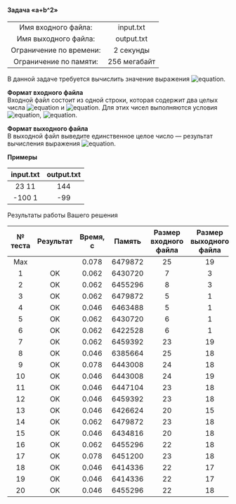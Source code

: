#### Задача «a+b^2» ####


|                          |              |
|:------------------------:|:------------:|
| Имя входного файла:      | input.txt    |
| Имя выходного файла:     | output.txt   |
| Ограничение по времени:  | 2 секунды    |
| Ограничение по памяти:   | 256 мегабайт |

В данной задаче требуется вычислить значение выражения ![equation](http://latex.codecogs.com/svg.latex?\inline&space;a&space;&plus;&space;b^2).

__Формат входного файла__<br>
Входной файл состоит из одной строки, которая содержит два целых числа ![equation](http://latex.codecogs.com/svg.latex?\inline&space;a) и ![equation](http://latex.codecogs.com/svg.latex?\inline&space;b). Для этих чисел выполняются условия ![equation](http://latex.codecogs.com/svg.latex?\inline&space;−10^9&space;\le&space;a&space;\le&space;10^9), ![equation](http://latex.codecogs.com/svg.latex?\inline&space;−10^9&space;\le&space;b&space;\le&space;10^9).

__Формат выходного файла__<br>
В выходной файл выведите единственное целое число — результат вычисления выражения ![equation](http://latex.codecogs.com/svg.latex?\inline&space;a&space;&plus;&space;b^2).

__Примеры__

|  input.txt   |  output.txt  |
|:------------:|:------------:|
| 23 11        | 144          |
| -100 1       | -99          |

Результаты работы Вашего решения

|№ теста | Результат | Время, с |  Память | Размер входного файла | Размер выходного файла |
|:------:|:---------:|:--------:|:-------:|:---------------------:|:----------------------:|
|  Max	 |           |	0.078	| 6479872 |	25         	          | 19                     |
| 1	     | OK	     |  0.062	| 6430720 |	7                     |	3                      |
| 2	     | OK	     |  0.062	| 6455296 |	8                     | 3                      |
| 3	     | OK	     |  0.062	| 6479872 |	5	                  | 1                      |
| 4	     | OK	     |  0.046	| 6463488 |	5	                  | 1                      |
| 5	     | OK	     |  0.062	| 6430720 |	6	                  | 1                      |
| 6	     | OK	     |  0.062	| 6422528 | 6	                  | 1                      |
| 7	     | OK	     |  0.062	| 6459392 |	23	                  | 19                     |
| 8	     | OK	     |  0.046	| 6385664 |	25	                  | 18                     |
| 9	     | OK	     |  0.078	| 6443008 |	24	                  | 18                     |
| 10	 | OK	     |  0.046	| 6443008 |	24	                  | 19                     |
| 11	 | OK	     |  0.046	| 6447104 | 23	                  | 18                     |
| 12	 | OK	     |  0.046	| 6459392 |	23	                  | 18                     |
| 13	 | OK	     |  0.046	| 6426624 |	20	                  | 15                     |
| 14	 | OK	     |  0.062	| 6479872 |	23	                  | 18                     |
| 15	 | OK	     |  0.046	| 6434816 |	20	                  | 18                     |
| 16	 | OK	     |  0.062	| 6455296 |	22	                  | 18                     |
| 17	 | OK	     |  0.078	| 6451200 |	23	                  | 18                     |
| 18	 | OK	     |  0.046	| 6414336 |	22	                  | 17                     |
| 19	 | OK	     |  0.046	| 6414336 |	22	                  | 17                     |
| 20	 | OK	     |  0.046	| 6455296 |	22	                  | 18                     |
